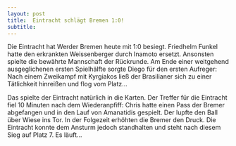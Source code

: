 ```yaml
---
layout: post
title:  Eintracht schlägt Bremen 1:0!
subtitle:  
---
```


Die Eintracht hat Werder Bremen heute mit 1:0 besiegt. Friedhelm Funkel hatte den erkrankten Weissenberger durch Inamoto ersetzt. Ansonsten spielte die bewährte Mannschaft der Rückrunde. Am Ende einer weitgehend ausgeglichenen ersten Spielhälfte sorgte Diego für den ersten Aufreger: Nach einem Zweikampf mit Kyrgiakos ließ der Brasilianer sich zu einer Tätlichkeit hinreißen und flog vom Platz...

Das spielte der Eintracht natürlich in die Karten. Der Treffer für die Eintracht fiel 10 Minuten nach dem Wiederanpfiff: Chris hatte einen Pass der Bremer abgefangen und in den Lauf von Amanatidis gespielt. Der lupfte den Ball über Wiese ins Tor. In der Folgezeit erhöhten die Bremer den Druck. Die Eintracht konnte dem Ansturm jedoch standhalten und steht nach diesem Sieg auf Platz 7. Es läuft...
